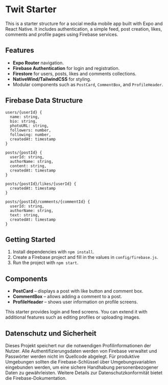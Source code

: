 # Twit Starter

This is a starter structure for a social media mobile app built with Expo and React Native. It includes authentication, a simple feed, post creation, likes, comments and profile pages using Firebase services.

## Features

- **Expo Router** navigation.
- **Firebase Authentication** for login and registration.
- **Firestore** for users, posts, likes and comments collections.
- **NativeWind/TailwindCSS** for styling.
- Modular components such as `PostCard`, `CommentBox`, and `ProfileHeader`.

## Firebase Data Structure

```
users/{userId} {
  name: string,
  bio: string,
  photoURL: string,
  followers: number,
  following: number,
  createdAt: timestamp
}

posts/{postId} {
  userId: string,
  authorName: string,
  content: string,
  createdAt: timestamp
}

posts/{postId}/likes/{userId} {
  createdAt: timestamp
}

posts/{postId}/comments/{commentId} {
  userId: string,
  authorName: string,
  text: string,
  createdAt: timestamp
}
```

## Getting Started

1. Install dependencies with `npm install`.
2. Create a Firebase project and fill in the values in `config/firebase.js`.
3. Run the project with `npm start`.


## Components

- **PostCard** – displays a post with like button and comment box.
- **CommentBox** – allows adding a comment to a post.
- **ProfileHeader** – shows user information on profile screens.

This starter provides login and feed screens. You can extend it with additional features such as editing profiles or uploading images.

## Datenschutz und Sicherheit

Dieses Projekt speichert nur die notwendigen Profilinformationen der Nutzer.
Alle Authentifizierungsdaten werden von Firebase verwaltet und Passwörter
werden nicht im Quellcode abgelegt. Für produktive Umgebungen sollten die
Firebase-Schlüssel über Umgebungsvariablen eingebunden werden, um eine sichere
Handhabung personenbezogener Daten zu gewährleisten. Weitere Details zur
Datenschutzkonformität bietet die Firebase-Dokumentation.
